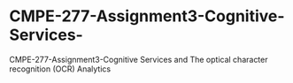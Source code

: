 # CMPE-277-Assignment3-Cognitive-Services-
CMPE-277-Assignment3-Cognitive Services and The optical character recognition (OCR) Analytics
